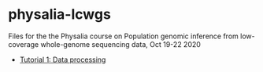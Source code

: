 # physalia-lcwgs
Files for the the Physalia course on Population genomic inference from low-coverage whole-genome sequencing data, Oct 19-22 2020


* [Tutorial 1: Data processing](https://github.com/nt246/physalia-lcwgs/blob/main/day_1/markdowns/data_processing.md)
